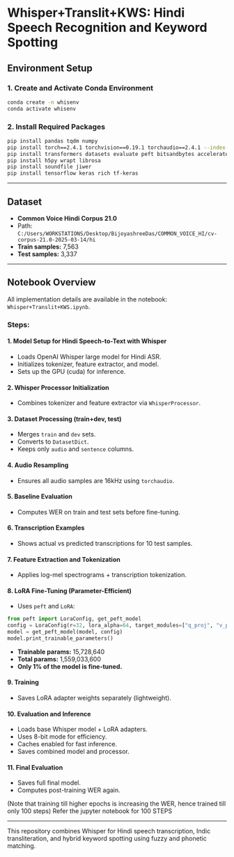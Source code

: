 
# Whisper+Translit+KWS: Hindi Speech Recognition and Keyword Spotting

## Environment Setup

### 1. Create and Activate Conda Environment
```bash
conda create -n whisenv
conda activate whisenv
```

### 2. Install Required Packages
```bash
pip install pandas tqdm numpy
pip install torch==2.4.1 torchvision==0.19.1 torchaudio==2.4.1 --index-url https://download.pytorch.org/whl/cu118
pip install transformers datasets evaluate peft bitsandbytes accelerate
pip install h5py wrapt librosa
pip install soundfile jiwer
pip install tensorflow keras rich tf-keras
```

---

## Dataset

- **Common Voice Hindi Corpus 21.0**
- Path: `C:/Users/WORKSTATIONS/Desktop/BijoyashreeDas/COMMON_VOICE_HI/cv-corpus-21.0-2025-03-14/hi`
- **Train samples:** 7,563  
- **Test samples:** 3,337

---

## Notebook Overview

All implementation details are available in the notebook: `Whisper+Translit+KWS.ipynb`.

### Steps:

#### 1. Model Setup for Hindi Speech-to-Text with Whisper
- Loads OpenAI Whisper large model for Hindi ASR.
- Initializes tokenizer, feature extractor, and model.
- Sets up the GPU (cuda) for inference.

#### 2. Whisper Processor Initialization
- Combines tokenizer and feature extractor via `WhisperProcessor`.

#### 3. Dataset Processing (train+dev, test)
- Merges `train` and `dev` sets.
- Converts to `DatasetDict`.
- Keeps only `audio` and `sentence` columns.

#### 4. Audio Resampling
- Ensures all audio samples are 16kHz using `torchaudio`.

#### 5. Baseline Evaluation
- Computes WER on train and test sets before fine-tuning.

#### 6. Transcription Examples
- Shows actual vs predicted transcriptions for 10 test samples.

#### 7. Feature Extraction and Tokenization
- Applies log-mel spectrograms + transcription tokenization.

#### 8. LoRA Fine-Tuning (Parameter-Efficient)
- Uses `peft` and `LoRA`:
```python
from peft import LoraConfig, get_peft_model
config = LoraConfig(r=32, lora_alpha=64, target_modules=["q_proj", "v_proj"], lora_dropout=0.05, bias="none")
model = get_peft_model(model, config)
model.print_trainable_parameters()
```
- **Trainable params:** 15,728,640  
- **Total params:** 1,559,033,600  
- **Only 1% of the model is fine-tuned.**

#### 9. Training
- Saves LoRA adapter weights separately (lightweight).

#### 10. Evaluation and Inference
- Loads base Whisper model + LoRA adapters.
- Uses 8-bit mode for efficiency.
- Caches enabled for fast inference.
- Saves combined model and processor.

#### 11. Final Evaluation
- Saves full final model.
- Computes post-training WER again.

(Note that training till higher epochs is increasing the WER, hence trained till only 100 steps)
Refer the jupyter notebook for 100 STEPS


---

This repository combines Whisper for Hindi speech transcription, Indic transliteration, and hybrid keyword spotting using fuzzy and phonetic matching.
